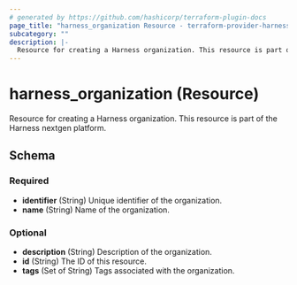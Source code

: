 ```yaml
---
# generated by https://github.com/hashicorp/terraform-plugin-docs
page_title: "harness_organization Resource - terraform-provider-harness"
subcategory: ""
description: |-
  Resource for creating a Harness organization. This resource is part of the Harness nextgen platform.
---
```


# harness_organization (Resource)

Resource for creating a Harness organization. This resource is part of the Harness nextgen platform.



<!-- schema generated by tfplugindocs -->
## Schema

### Required

- **identifier** (String) Unique identifier of the organization.
- **name** (String) Name of the organization.

### Optional

- **description** (String) Description of the organization.
- **id** (String) The ID of this resource.
- **tags** (Set of String) Tags associated with the organization.


